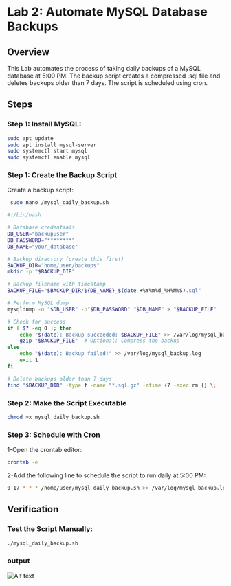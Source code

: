 # Lab 2: Automate MySQL Database Backups

## Overview
This Lab automates the process of taking daily backups of a MySQL database at 5:00 PM. The backup script creates a compressed .sql file and deletes backups older than 7 days. The script is scheduled using cron.

## Steps
### Step 1: Install MySQL:
```bash
sudo apt update
sudo apt install mysql-server
sudo systemctl start mysql
sudo systemctl enable mysql
```
### Step 1: Create the Backup Script
Create a backup script:
```bash
 sudo nano /mysql_daily_backup.sh
```
```bash
#!/bin/bash

# Database credentials
DB_USER="backupuser"        
DB_PASSWORD="********" 
DB_NAME="your_database"      

# Backup directory (create this first)
BACKUP_DIR="home/user/backups"
mkdir -p "$BACKUP_DIR"

# Backup filename with timestamp
BACKUP_FILE="$BACKUP_DIR/${DB_NAME}_$(date +%Y%m%d_%H%M%S).sql"

# Perform MySQL dump
mysqldump -u "$DB_USER" -p"$DB_PASSWORD" "$DB_NAME" > "$BACKUP_FILE"

# Check for success
if [ $? -eq 0 ]; then
    echo "$(date): Backup succeeded: $BACKUP_FILE" >> /var/log/mysql_backup.log
    gzip "$BACKUP_FILE"  # Optional: Compress the backup
else
    echo "$(date): Backup failed!" >> /var/log/mysql_backup.log
    exit 1
fi

# Delete backups older than 7 days
find "$BACKUP_DIR" -type f -name "*.sql.gz" -mtime +7 -exec rm {} \;
```
### Step 2: Make the Script Executable
```bash
chmod +x mysql_daily_backup.sh
```
### Step 3: Schedule with Cron
1-Open the crontab editor:
```bash
crontab -e
```
2-Add the following line to schedule the script to run daily at 5:00 PM:
```bash
0 17 * * * /home/user/mysql_daily_backup.sh >> /var/log/mysql_backup.log 2>&1
```
## Verification
### Test the Script Manually:
```bash
./mysql_daily_backup.sh
```
### output 

![Alt text](https://file%252B.vscode-resource.vscode-cdn.net/Users/macbook/Desktop/Ivolve_Training/linux-labs/lab2/Screen3.png?version%253D1740493379599)


